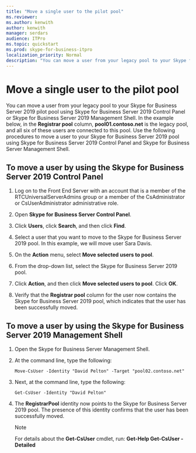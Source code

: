 ```yaml
---
title: "Move a single user to the pilot pool"
ms.reviewer: 
ms.author: kenwith
author: kenwith
manager: serdars
audience: ITPro
ms.topic: quickstart
ms.prod: skype-for-business-itpro
localization_priority: Normal
description: "You can move a user from your legacy pool to your Skype for Business Server 2019 pilot pool using Skype for Business Server 2019 Control Panel or Skype for Business Server 2019 Management Shell. In the example below, in the Registrar pool column, pool01.contoso.net is the legacy pool, and all six of these users are connected to this pool. Use the following procedures to move a user to your Skype for Business Server 2019 pool using Skype for Business Server 2019 Control Panel and Skype for Business Server Management Shell."
---
```


# Move a single user to the pilot pool

You can move a user from your legacy pool to your Skype for Business Server 2019 pilot pool using Skype for Business Server 2019 Control Panel or Skype for Business Server 2019 Management Shell. In the example below, in the **Registrar pool** column, **pool01.contoso.net** is the legacy pool, and all six of these users are connected to this pool. Use the following procedures to move a user to your Skype for Business Server 2019 pool using Skype for Business Server 2019 Control Panel and Skype for Business Server Management Shell. 
  
## To move a user by using the Skype for Business Server 2019 Control Panel
  
1. Log on to the Front End Server with an account that is a member of the RTCUniversalServerAdmins group or a member of the CsAdministrator or CsUserAdministrator administrative role.
    
2. Open **Skype for Business Server Control Panel**.
    
3. Click **Users**, click **Search**, and then click **Find**.
    
4. Select a user that you want to move to the Skype for Business Server 2019 pool. In this example, we will move user Sara Davis.
    
5. On the **Action** menu, select **Move selected users to pool**.
    
6. From the drop-down list, select the Skype for Business Server 2019 pool.
    
7. Click **Action**, and then click **Move selected users to pool**. Click **OK**.
  
8. Verify that the **Registrar pool** column for the user now contains the Skype for Business Server 2019 pool, which indicates that the user has been successfully moved. 
    
## To move a user by using the Skype for Business Server 2019 Management Shell

1. Open the Skype for Business Server Management Shell.
    
2. At the command line, type the following: 
    
   ```
   Move-CsUser -Identity "David Pelton" -Target "pool02.contoso.net"
   ```

3. Next, at the command line, type the following: 
    
   ```
   Get-CsUser -Identity "David Pelton"
   ```

4. The **RegistrarPool** identity now points to the Skype for Business Server 2019 pool. The presence of this identity confirms that the user has been successfully moved. 

    > [!NOTE]
    > For details about the **Get-CsUser** cmdlet, run: **Get-Help Get-CsUser -Detailed**
  

